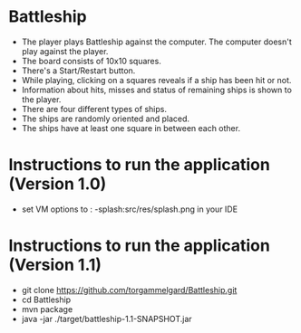 # Battleship
 * The player plays Battleship against the computer. The computer doesn't play against the player.
 * The board consists of 10x10 squares.
 * There's a Start/Restart button.
 * While playing, clicking on a squares reveals if a ship has been hit or not.
 * Information about hits, misses and status of remaining ships is shown to the player.
 * There are four different types of ships.
 * The ships are randomly oriented and placed.
 * The ships have at least one square in between each other.

# Instructions to run the application (Version 1.0)
 * set VM options to : -splash:src/res/splash.png in your IDE
 
# Instructions to run the application (Version 1.1)
 - git clone https://github.com/torgammelgard/Battleship.git
 - cd Battleship
 - mvn package
 - java -jar ./target/battleship-1.1-SNAPSHOT.jar
